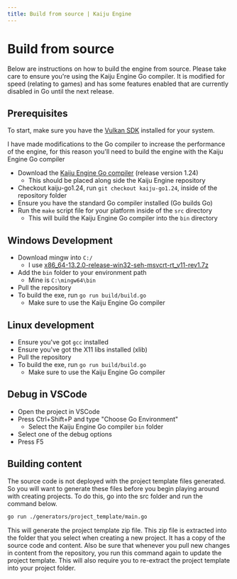 ```yaml
---
title: Build from source | Kaiju Engine
---
```


# Build from source

Below are instructions on how to build the engine from source. Please take care to ensure you're using the Kaiju Engine Go compiler. It is modified for speed (relating to games) and has some features enabled that are currently disabled in Go until the next release.

## Prerequisites
To start, make sure you have the [Vulkan SDK](https://vulkan.lunarg.com/sdk/home) installed for your system.

I have made modifications to the Go compiler to increase the performance of the engine, for this reason you'll need to build the engine with the Kaiju Engine Go compiler

- Download the [Kaiju Engine Go compiler](https://github.com/KaijuEngine/go/tree/kaiju-go1.24) (release version 1.24)
  - This should be placed along side the Kaiju Engine repository
- Checkout kaiju-go1.24, run `git checkout kaiju-go1.24`, inside of the repository folder
- Ensure you have the standard Go compiler installed (Go builds Go)
- Run the `make` script file for your platform inside of the `src` directory
  - This will build the Kaiju Engine Go compiler into the `bin` directory

## Windows Development
- Download mingw into `C:/`
  - I use [x86_64-13.2.0-release-win32-seh-msvcrt-rt_v11-rev1.7z
](https://github.com/niXman/mingw-builds-binaries/releases)
- Add the `bin` folder to your environment path
  - Mine is `C:\mingw64\bin`
- Pull the repository
- To build the exe, run `go run build/build.go`
  - Make sure to use the Kaiju Engine Go compiler

## Linux development
- Ensure you've got `gcc` installed
- Ensure you've got the X11 libs installed (xlib)
- Pull the repository
- To build the exe, run `go run build/build.go`
  - Make sure to use the Kaiju Engine Go compiler

## Debug in VSCode
- Open the project in VSCode
- Press Ctrl+Shift+P and type "Choose Go Environment"
  - Select the Kaiju Engine Go compiler `bin` folder
- Select one of the debug options
- Press F5

## Building content
The source code is not deployed with the project template files generated. So you will want to generate these files before you begin playing around with creating projects. To do this, go into the src folder and run the command below.
```bash
go run ./generators/project_template/main.go
```

This will generate the project template zip file. This zip file is extracted into the folder that you select when creating a new project. It has a copy of the source code and content. Also be sure that whenever you pull new changes in content from the repository, you run this command again to update the project template. This will also require you to re-extract the project template into your project folder.